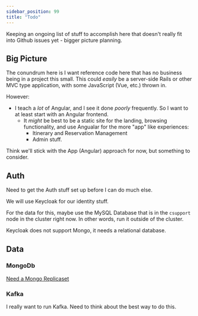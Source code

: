 ```yaml
---
sidebar_position: 99
title: "Todo"
---
```


Keeping an ongoing list of stuff to accomplish here that doesn't really fit into Github issues yet - bigger picture planning.

## Big Picture

The conundrum here is I want reference code here that has no business being in a project this small. This could *easily* be a server-side Rails or other MVC type application, with some JavaScript (Vue, etc.) thrown in.

However:

- I teach a *lot* of Angular, and I see it done *poorly* frequently. So I want to at least start with an Angular frontend. 
    - It *might* be best to be a static site for the landing, browsing functionality, and use Angualar for the more "app" like experiences:
        - Itinerary and Reservation Management
        - Admin stuff.

Think we'll stick with the App (Angular) approach for now, but something to consider.

## Auth

Need to get the Auth stuff set up before I can do much else. 

We will use Keycloak for our identity stuff.

For the data for this, maybe use the MySQL Database that is in the `csupport` node in the cluster right now. In other words, run it outside of the cluster.

Keycloak does not support Mongo, it needs a relational database. 
## Data

### MongoDb

[Need a Mongo Replicaset](https://www.mongodb.com/docs/manual/tutorial/deploy-replica-set/)

### Kafka

I really want to run Kafka. Need to think about the best way to do this.